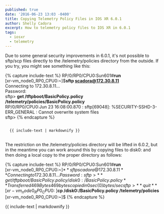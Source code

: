 ```yaml
---
published: true
date: '2016-06-23 13:03 -0400'
title: Copying Telemetry Policy Files in IOS XR 6.0.1
author: Shelly Cadora
excerpt: How to telemetry policy files to IOS XR in 6.0.1
tags:
  - iosxr
  - telemetry
---
```

Due to some general security improvements in 6.0.1, it's not possible to sftp/scp files directly to the /telemetry/policies directory from the outside.  If you try, you might see something like this:  

{% capture include-text %}
RP/0/RP0/CPU0:Sun601#**run**  
[xr-vm_node0_RP0_CPU0:~]$**sftp scadora@172.30.8.11**  
Connecting to 172.30.8.11...  
Password:  
  sftp> **get /tftpboot/BasicPolicy.policy /telemetry/policies/BasicPolicy.policy**  
  RP/0/RP0/CPU0:Jun 23 16:08:00.870 : sftp[69048]: %SECURITY-SSHD-3-ERR_GENERAL : Cannot overwrite system files  
  sftp>
{% endcapture %}  

  
<div class="highlighter-rouge">
<pre class="highlight">
<code>
  {{ include-text | markdownify }}
</code>
</pre>
</div>

The restriction on the /telemetry/policies directory will be lifted in 6.0.2, but in the meantime you can work around this by copying files to disk0: and then doing a local copy to the proper directory as follows:  

{% capture include-text %}
RP/0/RP0/CPU0:Sun601#**run**  
[xr-vm_node0_RP0_CPU0:~]$**sftp scadora@172.30.8.11**  
Connecting to 172.30.8.11...  
Password:  
sftp> **get /tftpboot/BasicPolicy.policy /disk0:/BasicPolicy.policy **  
  Transferred 469 Bytes  
  469 bytes copied in 0 sec (0)bytes/sec  
sftp> **quit**  
[xr-vm_node0_RP0_CPU0:~]$**cp /disk0:/BasicPolicy.policy /telemetry/policies**  
[xr-vm_node0_RP0_CPU0:~]$
{% endcapture %}  

<div>
  {{ include-text | markdownify }}
</div>
